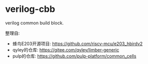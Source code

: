 # verilog-cbb

verilog common build block.

整理自:

- 蜂鸟E203开源项目: https://github.com/riscv-mcu/e203_hbirdv2
- qyley的仓库: https://gitee.com/qyley/limber-generic
- pulp的仓库: https://github.com/pulp-platform/common_cells